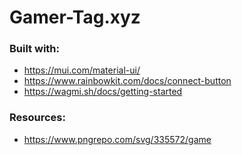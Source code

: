 # Gamer-Tag.xyz

### Built with:
- https://mui.com/material-ui/
- https://www.rainbowkit.com/docs/connect-button
- https://wagmi.sh/docs/getting-started

### Resources:
- https://www.pngrepo.com/svg/335572/game